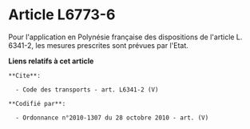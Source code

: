 # Article L6773-6

Pour l'application en Polynésie française des dispositions de l'article L. 6341-2, les mesures prescrites sont prévues par
l'Etat.

**Liens relatifs à cet article**

	**Cite**:

	  - Code des transports - art. L6341-2 (V)

	**Codifié par**:

	  - Ordonnance n°2010-1307 du 28 octobre 2010 - art. (V)
